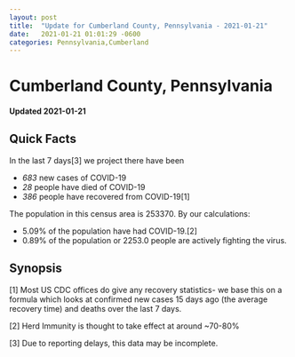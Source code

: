 ```yaml
---
layout: post
title:  "Update for Cumberland County, Pennsylvania - 2021-01-21"
date:   2021-01-21 01:01:29 -0600
categories: Pennsylvania,Cumberland
---
```


# Cumberland County, Pennsylvania
#### Updated 2021-01-21

## Quick Facts

In the last 7 days[3] we project there have been
- *683* new cases of COVID-19
- *28* people have died of COVID-19
- *386* people have recovered from COVID-19[1]

The population in this census area is 253370. By our calculations:
- 5.09% of the population have had COVID-19.[2]
- 0.89% of the population or 2253.0 people are actively fighting the virus.

## Synopsis




[1] Most US CDC offices do give any recovery statistics- we base this on a formula which looks at confirmed new cases
15 days ago (the average recovery time) and deaths over the last 7 days.

[2] Herd Immunity is thought to take effect at around ~70-80%

[3] Due to reporting delays, this data may be incomplete.
 
    